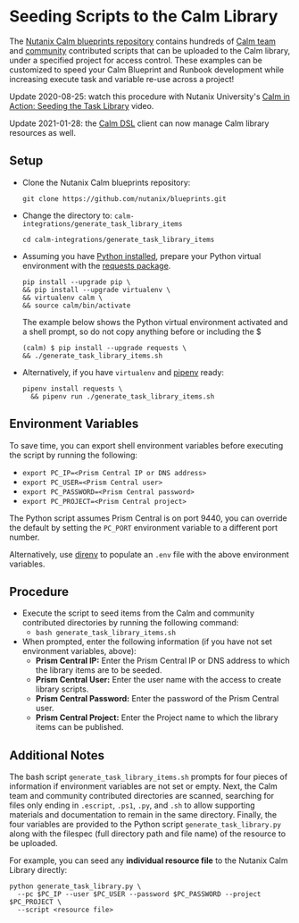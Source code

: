 # Seeding Scripts to the Calm Library

The [Nutanix Calm blueprints repository](https://github.com/nutanix/blueprints) contains hundreds of [Calm team](https://github.com/nutanix/blueprints/tree/master/library/task-library) and [community](https://github.com/nutanix/blueprints/tree/master/task-library) contributed scripts that can be uploaded to the Calm library, under a specified project for access control. These examples can be customized to speed your Calm Blueprint and Runbook development while increasing execute task and variable re-use across a project!

Update 2020-08-25: watch this procedure with Nutanix University's [Calm in Action: Seeding the Task Library](https://www.youtube.com/watch?v=PGBc--1qR_4) video.

Update 2021-01-28: the [Calm DSL](https://github.com/nutanix/calm-dsl/#task-library) client can now manage Calm library resources as well.

## Setup

- Clone the Nutanix Calm blueprints repository: 
    ```shell
    git clone https://github.com/nutanix/blueprints.git
  ```
- Change the directory to: ```calm-integrations/generate_task_library_items```

  ```shell
  cd calm-integrations/generate_task_library_items
  ```

- Assuming you have [Python installed](https://www.python.org/downloads/), prepare your Python virtual environment with the [requests package](https://pypi.org/project/requests/).

    ```shell
  pip install --upgrade pip \
    && pip install --upgrade virtualenv \
    && virtualenv calm \
    && source calm/bin/activate
  ```
  The example below shows the Python virtual environment activated and a shell prompt, so do not copy anything before or including the $
  
    ```shell
  (calm) $ pip install --upgrade requests \
    && ./generate_task_library_items.sh
    ```
- Alternatively, if you have `virtualenv` and [pipenv](https://pipenv.pypa.io/en/latest/) ready:
  ```shell
  pipenv install requests \
    && pipenv run ./generate_task_library_items.sh
  ```

## Environment Variables

To save time, you can export shell environment variables before executing the script by running the following:
  - ```export PC_IP=<Prism Central IP or DNS address>```   
  - ```export PC_USER=<Prism Central user>```
  - ```export PC_PASSWORD=<Prism Central password>```
  - ```export PC_PROJECT=<Prism Central project>```

The Python script assumes Prism Central is on port 9440, you can override the default by setting the `PC_PORT` environment variable to a different port number.

Alternatively, use [direnv](https://direnv.net/) to populate an `.env` file with the above environment variables.

## Procedure

- Execute the script to seed items from the Calm and community contributed directories by running the following command:
  - ```bash generate_task_library_items.sh```
- When prompted, enter the following information (if you have not set environment variables, above):
  - **Prism Central IP:** Enter the Prism Central IP or DNS address to which the library items are to be seeded.
  - **Prism Central User:** Enter the user name with the access to create  library scripts.
  - **Prism Central Password:** Enter the password of the Prism Central user.
  - **Prism Central Project:** Enter the Project name to which the library items can be published.

## Additional Notes

The bash script `generate_task_library_items.sh` prompts for four pieces of information if environment variables are not set or empty. Next, the Calm team and community contributed directories are scanned, searching for files only ending in `.escript`, `.ps1`, `.py`, and `.sh` to allow supporting materials and documentation to remain in the same directory. Finally, the four variables are provided to the Python script `generate_task_library.py` along with the filespec (full directory path and file name) of the resource to be uploaded.

For example, you can seed any **individual resource file** to the Nutanix Calm Library directly:

````shell
python generate_task_library.py \
  --pc $PC_IP --user $PC_USER --password $PC_PASSWORD --project $PC_PROJECT \
  --script <resource file>
````
